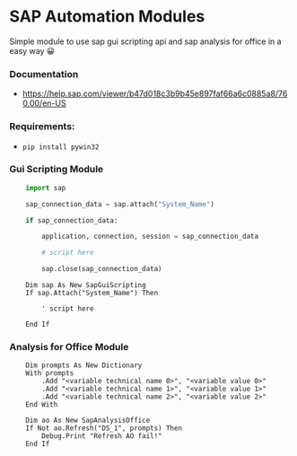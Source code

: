 # SAP Automation Modules

Simple module to use sap gui scripting api and sap analysis for office in a easy way 😀

### Documentation
 - https://help.sap.com/viewer/b47d018c3b9b45e897faf66a6c0885a8/760.00/en-US

### Requirements: 
- ``` pip install pywin32 ```

### Gui Scripting Module
```Python 3
    import sap

    sap_connection_data = sap.attach("System_Name")

    if sap_connection_data:

        application, connection, session = sap_connection_data

        # script here

        sap.close(sap_connection_data)
```

```VBA
    Dim sap As New SapGuiScripting
    If sap.Attach("System_Name") Then
        
        ' script here
        
    End If
```

### Analysis for Office Module

```VBA
    Dim prompts As New Dictionary
    With prompts
        .Add "<variable technical name 0>", "<variable value 0>"
        .Add "<variable technical name 1>", "<variable value 1>"
        .Add "<variable technical name 2>", "<variable value 2>"
    End With

    Dim ao As New SapAnalysisOffice
    If Not ao.Refresh("DS_1", prompts) Then
        Debug.Print "Refresh AO fail!"
    End If
```

